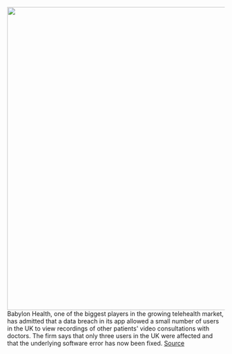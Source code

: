 <img src='https://cdn.vox-cdn.com/thumbor/E3PPaJrO3oZJ4FtHQYbAGXJu7l4=/0x0:5828x3885/1200x800/filters:focal(2448x1477:3380x2409)/cdn.vox-cdn.com/uploads/chorus_image/image/66916062/Healthcheck.0.jpg' width='700px' /><br/>
Babylon Health, one of the biggest players in the growing telehealth market, has admitted that a data breach in its app allowed a small number of users in the UK to view recordings of other patients' video consultations with doctors. The firm says that only three users in the UK were affected and that the underlying software error has now been fixed.
<a href='https://www.theverge.com/2020/6/10/21286223/babylon-health-app-data-breach-users-shown-private-video-consultations'> Source <a/>